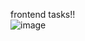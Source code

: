 frontend tasks!!<br>
![image](https://github.com/user-attachments/assets/b3e4de44-cd27-4275-8d16-093c2c45b412)

